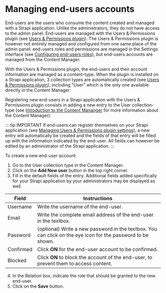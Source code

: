 # Managing end-users accounts

End-users are the users who consume the content created and managed with a Strapi application. Unlike the administrators, they do not have access to the admin panel. End-users are managed with the Users & Permissions plugin (see [Users & Permissions plugin](../plugins/strapi-plugins.md#users-permissions-plugin)). The Users & Permissions plugin is however not entirely managed and configured from one same place of the admin panel: end-users roles and permissions are managed in the Settings interface (see [Configuring end-users roles](../users-roles-permissions/configuring-end-users-roles.md)), but end-users accounts are managed from the Content Manager.

With the Users & Permissions plugin, the end-users and their account information are managed as a content-type. When the plugin is installed on a Strapi application, 3 collection types are automatically created (see [Users & Permissions plugin](../plugins/strapi-plugins.md#users-permissions-plugin)), including "User" which is the only one available directly in the Content Manager.

Registering new end-users in a Strapi application with the Users & Permissions plugin consists in adding a new entry to the User collection-type (see [Introduction to the Content Mananger](../content-manager/introduction-to-content-manager.md) for more information about the Content Manager).

::: tip IMPORTANT
If end-users can register themselves on your Strapi application (see [Managing Users & Permissions plugin settings](../settings/configuring-users-permissions-plugin-settings.md)), a new entry will automatically be created and the fields of that entry will be filled up with the information indicated by the end-user. All fields can however be edited by an administrator of the Strapi application.
:::

To create a new end-user account:

1. Go to the User collection type in the Content Manager.
2. Click on the **Add New user** button in the top right corner.
3. Fill in the default fields of the entry. Additional fields added specifically for your Strapi application by your administrators may be displayed as well.

| Field     | Instructions                                                                                                |
| --------- | ----------------------------------------------------------------------------------------------------------- |
| Username  | Write the username of the end-user.                                                                         |
| Email     | Write the complete email address of the end-user in the textbox.                                            |
| Password  | (optional) Write a new password in the textbox. You can click on the eye icon for the password to be shown. |
| Confirmed | Click **ON** for the end-user account to be confirmed.                                                      |
| Blocked   | Click **ON** to block the account of the end-user, to prevent them to access content.                       |

4. In the Relation box, indicate the role that should be granted to the new end-user.
5. Click on the **Save** button.
